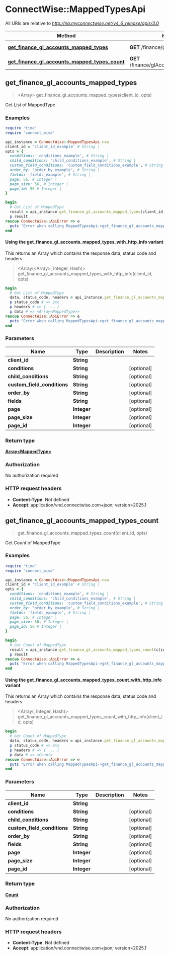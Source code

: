 # ConnectWise::MappedTypesApi

All URIs are relative to *http://na.myconnectwise.net/v4_6_release/apis/3.0*

| Method | HTTP request | Description |
| ------ | ------------ | ----------- |
| [**get_finance_gl_accounts_mapped_types**](MappedTypesApi.md#get_finance_gl_accounts_mapped_types) | **GET** /finance/glAccounts/mappedTypes | Get List of MappedType |
| [**get_finance_gl_accounts_mapped_types_count**](MappedTypesApi.md#get_finance_gl_accounts_mapped_types_count) | **GET** /finance/glAccounts/mappedTypes/count | Get Count of MappedType |


## get_finance_gl_accounts_mapped_types

> <Array<MappedType>> get_finance_gl_accounts_mapped_types(client_id, opts)

Get List of MappedType

### Examples

```ruby
require 'time'
require 'connect_wise'

api_instance = ConnectWise::MappedTypesApi.new
client_id = 'client_id_example' # String | 
opts = {
  conditions: 'conditions_example', # String | 
  child_conditions: 'child_conditions_example', # String | 
  custom_field_conditions: 'custom_field_conditions_example', # String | 
  order_by: 'order_by_example', # String | 
  fields: 'fields_example', # String | 
  page: 56, # Integer | 
  page_size: 56, # Integer | 
  page_id: 56 # Integer | 
}

begin
  # Get List of MappedType
  result = api_instance.get_finance_gl_accounts_mapped_types(client_id, opts)
  p result
rescue ConnectWise::ApiError => e
  puts "Error when calling MappedTypesApi->get_finance_gl_accounts_mapped_types: #{e}"
end
```

#### Using the get_finance_gl_accounts_mapped_types_with_http_info variant

This returns an Array which contains the response data, status code and headers.

> <Array(<Array<MappedType>>, Integer, Hash)> get_finance_gl_accounts_mapped_types_with_http_info(client_id, opts)

```ruby
begin
  # Get List of MappedType
  data, status_code, headers = api_instance.get_finance_gl_accounts_mapped_types_with_http_info(client_id, opts)
  p status_code # => 2xx
  p headers # => { ... }
  p data # => <Array<MappedType>>
rescue ConnectWise::ApiError => e
  puts "Error when calling MappedTypesApi->get_finance_gl_accounts_mapped_types_with_http_info: #{e}"
end
```

### Parameters

| Name | Type | Description | Notes |
| ---- | ---- | ----------- | ----- |
| **client_id** | **String** |  |  |
| **conditions** | **String** |  | [optional] |
| **child_conditions** | **String** |  | [optional] |
| **custom_field_conditions** | **String** |  | [optional] |
| **order_by** | **String** |  | [optional] |
| **fields** | **String** |  | [optional] |
| **page** | **Integer** |  | [optional] |
| **page_size** | **Integer** |  | [optional] |
| **page_id** | **Integer** |  | [optional] |

### Return type

[**Array&lt;MappedType&gt;**](MappedType.md)

### Authorization

No authorization required

### HTTP request headers

- **Content-Type**: Not defined
- **Accept**: application/vnd.connectwise.com+json; version=2025.1


## get_finance_gl_accounts_mapped_types_count

> <Count> get_finance_gl_accounts_mapped_types_count(client_id, opts)

Get Count of MappedType

### Examples

```ruby
require 'time'
require 'connect_wise'

api_instance = ConnectWise::MappedTypesApi.new
client_id = 'client_id_example' # String | 
opts = {
  conditions: 'conditions_example', # String | 
  child_conditions: 'child_conditions_example', # String | 
  custom_field_conditions: 'custom_field_conditions_example', # String | 
  order_by: 'order_by_example', # String | 
  fields: 'fields_example', # String | 
  page: 56, # Integer | 
  page_size: 56, # Integer | 
  page_id: 56 # Integer | 
}

begin
  # Get Count of MappedType
  result = api_instance.get_finance_gl_accounts_mapped_types_count(client_id, opts)
  p result
rescue ConnectWise::ApiError => e
  puts "Error when calling MappedTypesApi->get_finance_gl_accounts_mapped_types_count: #{e}"
end
```

#### Using the get_finance_gl_accounts_mapped_types_count_with_http_info variant

This returns an Array which contains the response data, status code and headers.

> <Array(<Count>, Integer, Hash)> get_finance_gl_accounts_mapped_types_count_with_http_info(client_id, opts)

```ruby
begin
  # Get Count of MappedType
  data, status_code, headers = api_instance.get_finance_gl_accounts_mapped_types_count_with_http_info(client_id, opts)
  p status_code # => 2xx
  p headers # => { ... }
  p data # => <Count>
rescue ConnectWise::ApiError => e
  puts "Error when calling MappedTypesApi->get_finance_gl_accounts_mapped_types_count_with_http_info: #{e}"
end
```

### Parameters

| Name | Type | Description | Notes |
| ---- | ---- | ----------- | ----- |
| **client_id** | **String** |  |  |
| **conditions** | **String** |  | [optional] |
| **child_conditions** | **String** |  | [optional] |
| **custom_field_conditions** | **String** |  | [optional] |
| **order_by** | **String** |  | [optional] |
| **fields** | **String** |  | [optional] |
| **page** | **Integer** |  | [optional] |
| **page_size** | **Integer** |  | [optional] |
| **page_id** | **Integer** |  | [optional] |

### Return type

[**Count**](Count.md)

### Authorization

No authorization required

### HTTP request headers

- **Content-Type**: Not defined
- **Accept**: application/vnd.connectwise.com+json; version=2025.1

